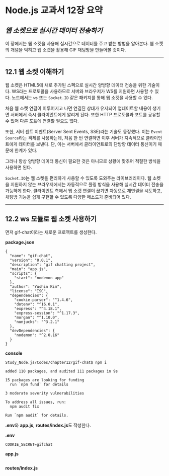 # Node.js 교과서 12장 요약
## *웹 소켓으로 실시간 데이터 전송하기*

이 장에서는 웹 소켓을 사용해 실시간으로 데이터를 주고 받는 방법을 알아본다. 웹 소켓의 개념을 익히고 웹 소켓을 활용해 GIF 채팅방을 만들어볼 것이다.

- - -

## 12.1 웹 소켓 이해하기

웹 소켓은 HTML5에 새로 추가된 스펙으로 실시간 양방향 데이터 전송을 위한 기술이다. WS라는 프로토콜을 사용하므로 서버와 브라우저가 WS를 지원하면 사용할 수 있다. 노드에서는 `ws` 또는 `Socket.ID` 같은 패키지를 통해 웹 소켓을 사용할 수 있다.

처음 웹 소켓 연결이 이루어지고 나면 연결된 상태가 유지되어 업데이트할 내용이 생기면 서버에서 즉시 클라이언트에게 알리게 된다. 또한 HTTP 프로토콜과 포트를 공유할 수 있어 다른 포트에 연결할 필요도 없다.

또한, 서버 센트 이벤트(Server Sent Events, SSE)라는 기술도 등장했다. 이는 `Event Source`라는 객체를 사용하는데, 처음 한 번 연결하면 이후 서버가 지속적으로 클라이언트에게 데이터를 보낸다. 단, 이는 서버에서 클라이언트로의 단방향 데이터 통신이기 때문에 한계가 있다.

그러나 항상 양방향 데이터 통신이 필요한 것은 아니므로 상황에 맞추어 적절한 방식을 사용하면 된다.

`Socket.IO`는 웹 소켓을 편리하게 사용할 수 있도록 도와주는 라이브러리이다. 웹 소켓을 지원하지 않는 브라우저에서는 자동적으로 폴링 방식을 사용해 실시간 데이터 전송을 가능하게 한다. 클라이언트 측에서 웹 소켓 연결이 끊기면 자동으로 재연결을 시도하고, 채팅방 기능을 쉽게 구현할 수 있도록 다양한 메소드가 준비되어 있다.

- - -

## 12.2 ws 모듈로 웹 소켓 사용하기

먼저 gif-chat이라는 새로운 프로젝트를 생성한다.

**package.json**
```
{
  "name": "gif-chat",
  "version": "0.0.1",
  "description": "gif chatting project",
  "main": "app.js",
  "scripts": {
    "start": "nodemon app"
  },
  "author": "Yushin Kim",
  "license": "ISC",
  "dependencies": {
    "cookie-parser": "^1.4.6",
    "dotenv": "^16.0.1",
    "express": "^4.18.1",
    "express-session": "^1.17.3",
    "morgan": "^1.10.0",
    "nunjucks": "^3.2.1"
  },
  "devDependencies": {
    "nodemon": "^2.0.16"
  }
}
```

**console**
```
Study_Node.js/Codes/chapter12/gif-chat$ npm i

added 110 packages, and audited 111 packages in 9s

15 packages are looking for funding
  run `npm fund` for details

3 moderate severity vulnerabilities

To address all issues, run:
  npm audit fix

Run `npm audit` for details.
```

**.env**와 **app.js**, **routes/index.js**도 작성한다.

**.env**
```
COOKIE_SECRET=gifchat
```

**app.js**
```

```

**routes/index.js**
```

```